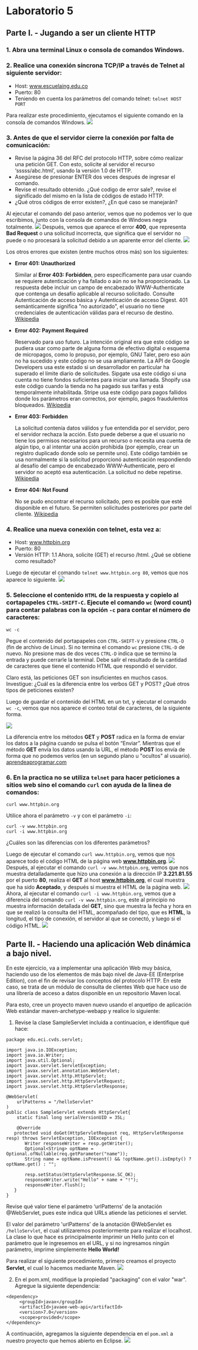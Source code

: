# Laboratorio 5
## Parte I. - Jugando a ser un cliente HTTP
### 1. Abra una terminal Linux o consola de comandos Windows.
### 2. Realice una conexión síncrona TCP/IP a través de Telnet al siguiente servidor:
* Host: www.escuelaing.edu.co
* Puerto: 80
* Teniendo en cuenta los parámetros del comando telnet: ```telnet HOST PORT```

Para realizar este procedimiento, ejecutamos el siguiente comando en la consola de comandos Windows.
<img  src="https://github.com/JuanMunozD/CVDS5/blob/master/Im%C3%A1genes/TelnetHostYPuerto.PNG">

### 3. Antes de que el servidor cierre la conexión por falta de comunicación:
* Revise la página 36 del RFC del protocolo HTTP, sobre cómo realizar una petición GET. Con esto, solicite al servidor el recurso ‘sssss/abc.html’, usando la versión 1.0 de HTTP.
* Asegúrese de presionar ENTER dos veces después de ingresar el comando.
* Revise el resultado obtenido. ¿Qué codigo de error sale?, revise el significado del mismo en la lista de códigos de estado HTTP.
* ¿Qué otros códigos de error existen?, ¿En qué caso se manejarán?

Al ejecutar el comando del paso anterior, vemos que no podemos ver lo que escribimos, junto con la consola de comandos de Windows negra totalmente.
<img  src="https://github.com/JuanMunozD/CVDS5/blob/master/Im%C3%A1genes/TelnetConectado.PNG">
Después, vemos que aparece el error **400**, que representa **Bad Request** o una solicitud incorrecta, que significa que el servidor no puede o no procesará la solicitud debido a un aparente error del cliente.
<img  src="https://github.com/JuanMunozD/CVDS5/blob/master/Im%C3%A1genes/TelnetError.PNG">

Los otros errores que existen (entre muchos otros más) son los siguientes:
* **Error 401: Unauthorized**
  
  Similar al **Error 403: Forbidden**, pero específicamente para usar cuando se requiere autenticación y ha fallado o aún no se ha proporcionado. La respuesta debe incluir un campo de encabezado WWW-Authenticate que contenga un desafío aplicable al recurso solicitado. Consulte Autenticación de acceso básica y Autenticación de acceso Digest. 401 semánticamente significa "no autorizado", el usuario no tiene credenciales de autenticación válidas para el recurso de destino. [Wikipedia](https://en.wikipedia.org/wiki/List_of_HTTP_status_codes)
* **Error 402: Payment Required**

  Reservado para uso futuro. La intención original era que este código se pudiera usar como parte de alguna forma de efectivo digital o esquema de micropagos, como lo propuso, por ejemplo, GNU Taler, pero eso aún no ha sucedido y este código no se usa ampliamente. La API de Google Developers usa este estado si un desarrollador en particular ha superado el límite diario de solicitudes. Sipgate usa este código si una cuenta no tiene fondos suficientes para iniciar una llamada. Shopify usa este código cuando la tienda no ha pagado sus tarifas y está temporalmente inhabilitada. Stripe usa este código para pagos fallidos donde los parámetros eran correctos, por ejemplo, pagos fraudulentos bloqueados. [Wikipedia](https://en.wikipedia.org/wiki/List_of_HTTP_status_codes)
* **Error 403: Forbidden**

  La solicitud contenía datos válidos y fue entendida por el servidor, pero el servidor rechaza la acción. Esto puede deberse a que el usuario no tiene los permisos necesarios para un recurso o necesita una cuenta de algún tipo, o al intentar una acción prohibida (por ejemplo, crear un registro duplicado donde solo se permite uno). Este código también se usa normalmente si la solicitud proporcionó autenticación respondiendo al desafío del campo de encabezado WWW-Authenticate, pero el servidor no aceptó esa autenticación. La solicitud no debe repetirse. [Wikipedia](https://en.wikipedia.org/wiki/List_of_HTTP_status_codes)
* **Error 404: Not Found**

  No se pudo encontrar el recurso solicitado, pero es posible que esté disponible en el futuro. Se permiten solicitudes posteriores por parte del cliente. [Wikipedia](https://en.wikipedia.org/wiki/List_of_HTTP_status_codes)

### 4. Realice una nueva conexión con telnet, esta vez a:
* Host: www.httpbin.org
* Puerto: 80
* Versión HTTP: 1.1
Ahora, solicite (GET) el recurso /html. ¿Qué se obtiene como resultado?

Luego de ejecutar el comando ```telnet www.httpbin.org 80```, vemos que nos aparece lo siguiente.
<img  src="https://github.com/JuanMunozD/CVDS5/blob/master/Im%C3%A1genes/HTTPbin%20correcto.PNG">

### 5. Seleccione el contenido ```HTML``` de la respuesta y copielo al cortapapeles ```CTRL-SHIFT-C```. Ejecute el comando ```wc``` (word count) para contar palabras con la opción ```-c``` para contar el número de caracteres:

```wc -c```

Pegue el contenido del portapapeles con ```CTRL-SHIFT-V``` y presione ```CTRL-D``` (fin de archivo de Linux). Si no termina el comando ```wc``` presione ```CTRL-D``` de nuevo. No presione mas de dos veces ```CTRL-D``` indica que se termino la entrada y puede cerrarle la terminal. Debe salir el resultado de la cantidad de caracteres que tiene el contenido HTML que respondió el servidor.

Claro está, las peticiones GET son insuficientes en muchos casos. Investigue: ¿Cuál es la diferencia entre los verbos GET y POST? ¿Qué otros tipos de peticiones existen?

Luego de guardar el contenido del HTML en un txt, y ejecutar el comando ```wc -c```, vemos que nos aparece el conteo total de caracteres, de la siguiente forma.

<img  src="https://github.com/JuanMunozD/CVDS5/blob/master/Im%C3%A1genes/HTTPbinWordCount.PNG">

La diferencia entre los métodos **GET** y **POST** radica en la forma de enviar los datos a la página cuando se pulsa el botón “Enviar”. Mientras que el método **GET** envía los datos usando la URL, el método **POST** los envía de forma que no podemos verlos (en un segundo plano u "ocultos" al usuario). [aprendeaprogramar.com](https://aprenderaprogramar.com/index.php?option=com_content&view=article&id=527:get-y-post-html-method-formas-de-envio-de-datos-en-formulario-diferencias-y-ventajas-ejemplos-cu00721b&catid=69&Itemid=192#:~:text=La%20diferencia%20entre%20los%20m%C3%A9todos,%22ocultos%22%20al%20usuario)

### 6. En la practica no se utiliza ```telnet``` para hacer peticiones a sitios web sino el comando ```curl``` con ayuda de la linea de comandos:

```curl www.httpbin.org```

Utilice ahora el parámetro ```-v``` y con el parámetro ```-i```:

```
curl -v www.httpbin.org
curl -i www.httpbin.org
```

¿Cuáles son las diferencias con los diferentes parámetros?

Luego de ejecutar el comando ```curl www.httpbin.org```, vemos que nos aparece todo el código HTML de la página web **www.httpbin.org**.
<img  src="https://github.com/JuanMunozD/CVDS5/blob/master/Im%C3%A1genes/CURLwww.httpbin.org.PNG">
Después, al ejecutar el comando ```curl -v www.httpbin.org```, vemos que nos muestra detalladamente que hizo una conexión a la dirección IP **3.221.81.55** por el puerto **80**, realiza el **GET** al host **www.httpbin.org**, el cual muestra que ha sido **Aceptado**, y después si muestra el HTML de la página web.
<img  src="https://github.com/JuanMunozD/CVDS5/blob/master/Im%C3%A1genes/CURL-vwww.httpbin.org.PNG">
Ahora, al ejecutar el comando ```curl -i www.httpbin.org```, vemos que a diferencia del comando ```curl -v www.httpbin.org```, este al principio no muestra información detallada del **GET**, sino que muestra la fecha y hora en que se realizó la consulta del HTML, acompañado del tipo, que es **HTML**, la longitud, el tipo de conexión, el servidor al que se conectó, y luego si el código HTML.
<img  src="https://github.com/JuanMunozD/CVDS5/blob/master/Im%C3%A1genes/CURL-iwww.httpbin.org.PNG">

## Parte II. - Haciendo una aplicación Web dinámica a bajo nivel.
En este ejercicio, va a implementar una aplicación Web muy básica, haciendo uso de los elementos de más bajo nivel de Java-EE (Enterprise Edition), con el fin de revisar los conceptos del protocolo HTTP. En este caso, se trata de un módulo de consulta de clientes Web que hace uso de una librería de acceso a datos disponible en un repositorio Maven local.

Para esto, cree un proyecto maven nuevo usando el arquetipo de aplicación Web estándar maven-archetype-webapp y realice lo siguiente:
1. Revise la clase SampleServlet incluida a continuacion, e identifique qué hace:
```
package edu.eci.cvds.servlet;

import java.io.IOException;
import java.io.Writer;
import java.util.Optional;
import javax.servlet.ServletException;
import javax.servlet.annotation.WebServlet;
import javax.servlet.http.HttpServlet;
import javax.servlet.http.HttpServletRequest;
import javax.servlet.http.HttpServletResponse;

@WebServlet(
    urlPatterns = "/helloServlet"
)
public class SampleServlet extends HttpServlet{
    static final long serialVersionUID = 35L;

    @Override
   protected void doGet(HttpServletRequest req, HttpServletResponse resp) throws ServletException, IOException {
       Writer responseWriter = resp.getWriter();
       Optional<String> optName = Optional.ofNullable(req.getParameter("name"));
       String name = optName.isPresent() && !optName.get().isEmpty() ? optName.get() : "";

       resp.setStatus(HttpServletResponse.SC_OK);
       responseWriter.write("Hello" + name + "!");
       responseWriter.flush();
   }
}
```
Revise qué valor tiene el parámetro ‘urlPatterns’ de la anotación @WebServlet, pues este indica qué URLs atiende las peticiones el servlet.

El valor del parámetro 'urlPatterns' de la anotación @WebServlet es ```/helloServlet```, el cual utilizaremos posteriormente para realizar el localhost.
La clase lo que hace es principalmente imprimir un Hello junto con el parámetro que le ingresemos en el URL, y si no ingresamos ningún parámetro, imprime simplemente **Hello World!**

Para realizar el siguiente procedimiento, primero creamos el proyecto **Servlet**, el cual lo hacemos mediante Maven.
<img  src="https://github.com/JuanMunozD/CVDS5/blob/master/Im%C3%A1genes/CreacionProyectoServlet.PNG">

2. En el pom.xml, modifique la propiedad "packaging" con el valor "war". Agregue la siguiente dependencia:
```
<dependency>
     <groupId>javax</groupId>
     <artifactId>javaee-web-api</artifactId>
     <version>7.0</version>
     <scope>provided</scope>
</dependency>
```
A continuación, agregamos la siguiente dependencia en el ```pom.xml``` a nuestro proyecto que hemos abierto en Eclipse.
<img  src="https://github.com/JuanMunozD/CVDS5/blob/master/Im%C3%A1genes/DependenciaPOM.PNG">
